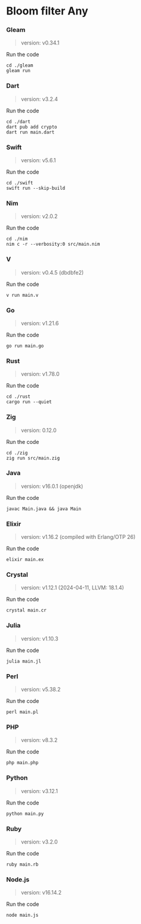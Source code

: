 # Bloom filter Any

### Gleam

> version: v0.34.1

Run the code

```
cd ./gleam
gleam run
```

### Dart

> version: v3.2.4

Run the code

```
cd ./dart
dart pub add crypto
dart run main.dart
```

### Swift

> version: v5.6.1

Run the code

```
cd ./swift
swift run --skip-build
```

### Nim

> version: v2.0.2

Run the code

```
cd ./nim
nim c -r --verbosity:0 src/main.nim
```

### V

> version: v0.4.5 (dbdbfe2)

Run the code

```
v run main.v
```

### Go

> version: v1.21.6

Run the code

```
go run main.go
```

### Rust

> version: v1.78.0

Run the code

```
cd ./rust
cargo run --quiet
```

### Zig

> version: 0.12.0

Run the code

```
cd ./zig
zig run src/main.zig
```

### Java

> version: v16.0.1 (openjdk)

Run the code

```
javac Main.java && java Main
```

### Elixir

> version: v1.16.2 (compiled with Erlang/OTP 26)

Run the code

```
elixir main.ex
```

### Crystal

> version: v1.12.1 (2024-04-11, LLVM: 18.1.4)

Run the code

```
crystal main.cr
```

### Julia

> version: v1.10.3

Run the code

```
julia main.jl
```

### Perl

> version: v5.38.2

Run the code

```
perl main.pl
```

### PHP

> version: v8.3.2

Run the code

```
php main.php
```

### Python

> version: v3.12.1

Run the code

```
python main.py
```

### Ruby

> version: v3.2.0

Run the code

```
ruby main.rb
```

### Node.js

> version: v16.14.2

Run the code

```
node main.js
```
